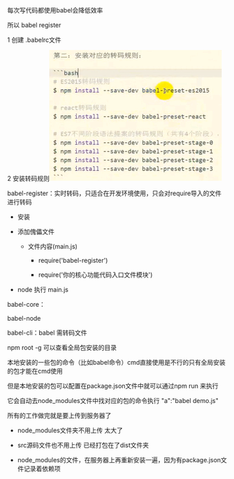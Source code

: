 每次写代码都使用babel会降低效率

所以  babel register

1  创建  .babelrc文件

2  安装转码规则![](./转码规则.PNG)

babel-register：实时转码，只适合在开发环境使用，只会对require导入的文件进行转码

- 安装

- 添加傀儡文件
  
  - 文件内容(main.js)
    
    - require('babel-register')
    
    - require('你的核心功能代码入口文件模块')

- node 执行 main.js

babel-core：

babel-node

babel-cli：babel 需转码文件





npm root -g  可以查看全局包安装的目录

本地安装的一些包的命令（比如babel命令）cmd直接使用是不行的只有全局安装的包才能在cmd使用

但是本地安装的包可以配置在package.json文件中就可以通过npm run 来执行

它会自动去node_modules文件中找对应的包的命令执行  "a":"babel demo.js"



所有的工作做完就是要上传到服务器了

- node_modules文件夹不用上传   太大了

- src源码文件也不用上传   已经打包在了dist文件夹

- node_modules的文件，在服务器上再重新安装一遍，因为有package.json文件记录着依赖项




